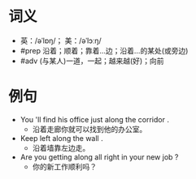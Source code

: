 # 词义
- 英：/əˈlɒŋ/； 美：/əˈlɔːŋ/
- #prep 沿着；顺着；靠着…边；沿着…的某处(或旁边)
- #adv (与某人)一道，一起；越来越(好)；向前
# 例句
- You 'll find his office just along the corridor .
	- 沿着走廊你就可以找到他的办公室。
- Keep left along the wall .
	- 沿着墙靠左边走。
- Are you getting along all right in your new job ?
	- 你的新工作顺利吗？
